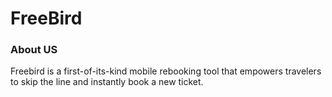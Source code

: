 

# FreeBird

### About US
Freebird is a first-of-its-kind mobile rebooking tool that empowers travelers to skip the line and instantly book a new ticket.

